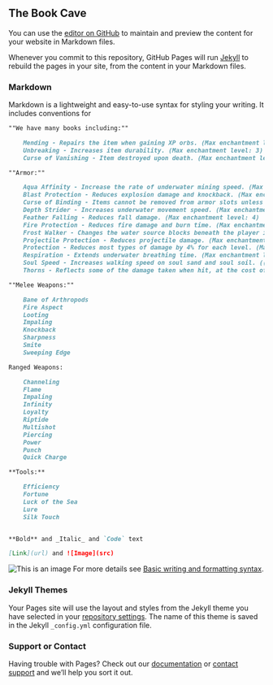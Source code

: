 ## The Book Cave

You can use the [editor on GitHub](https://github.com/ZattHunt/TheBookCave/edit/gh-pages/index.md) to maintain and preview the content for your website in Markdown files.

Whenever you commit to this repository, GitHub Pages will run [Jekyll](https://jekyllrb.com/) to rebuild the pages in your site, from the content in your Markdown files.

### Markdown

Markdown is a lightweight and easy-to-use syntax for styling your writing. It includes conventions for

```markdown
""We have many books including:""

    Mending - Repairs the item when gaining XP orbs. (Max enchantment level: 1) 
    Unbreaking - Increases item durability. (Max enchantment level: 3) 
    Curse of Vanishing - Item destroyed upon death. (Max enchantment level: 1) 

""Armor:""

    Aqua Affinity - Increase the rate of underwater mining speed. (Max enchantment level: 1) 
    Blast Protection - Reduces explosion damage and knockback. (Max enchantment level: 4) 
    Curse of Binding - Items cannot be removed from armor slots unless the cause is death or breaking. (Max enchantment level: 1) 
    Depth Strider - Increases underwater movement speed. (Max enchantment level: 3) 
    Feather Falling - Reduces fall damage. (Max enchantment level: 4) 
    Fire Protection - Reduces fire damage and burn time. (Max enchantment level: 4) 
    Frost Walker - Changes the water source blocks beneath the player into frosted ice and prevents the damage the player would take from standing on magma blocks. (Max enchantment level: 2) 
    Projectile Protection - Reduces projectile damage. (Max enchantment level: 4) 
    Protection - Reduces most types of damage by 4% for each level. (Max enchantment level: 4) 
    Respiration - Extends underwater breathing time. (Max enchantment level: 3) 
    Soul Speed - Increases walking speed on soul sand and soul soil. ((Max enchantment level: 3) 
    Thorns - Reflects some of the damage taken when hit, at the cost of reducing durability. (Max enchantment level: 3) 

""Melee Weapons:""

    Bane of Arthropods 
    Fire Aspect 
    Looting 
    Impaling 
    Knockback 
    Sharpness
    Smite 
    Sweeping Edge

Ranged Weapons: 

    Channeling
    Flame 
    Impaling
    Infinity
    Loyalty
    Riptide 
    Multishot 
    Piercing 
    Power 
    Punch 
    Quick Charge

**Tools:**

    Efficiency
    Fortune 
    Luck of the Sea 
    Lure 
    Silk Touch 


**Bold** and _Italic_ and `Code` text

[Link](url) and ![Image](src)
```
![This is an image](https://i.imgur.com/fcJLQVE.png)
For more details see [Basic writing and formatting syntax](https://docs.github.com/en/github/writing-on-github/getting-started-with-writing-and-formatting-on-github/basic-writing-and-formatting-syntax).

### Jekyll Themes

Your Pages site will use the layout and styles from the Jekyll theme you have selected in your [repository settings](https://github.com/ZattHunt/TheBookCave/settings/pages). The name of this theme is saved in the Jekyll `_config.yml` configuration file.

### Support or Contact

Having trouble with Pages? Check out our [documentation](https://docs.github.com/categories/github-pages-basics/) or [contact support](https://support.github.com/contact) and we’ll help you sort it out.

